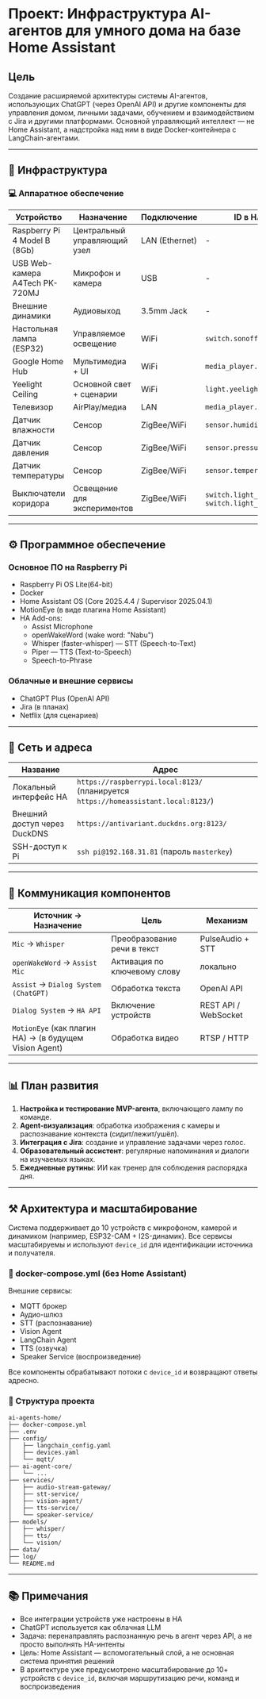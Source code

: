 # Проект: Инфраструктура AI-агентов для умного дома на базе Home Assistant

## Цель

Создание расширяемой архитектуры системы AI-агентов, использующих ChatGPT (через OpenAI API) и другие компоненты для управления домом, личными задачами, обучением и взаимодействием с Jira и другими платформами. Основной управляющий интеллект — не Home Assistant, а надстройка над ним в виде Docker-контейнера с LangChain-агентами.

---

## 🧱 Инфраструктура

### 💻 Аппаратное обеспечение

| Устройство | Назначение | Подключение | ID в HA (если есть) |
|-----------|-----------|-------------|----------------------|
| Raspberry Pi 4 Model B (8Gb) | Центральный управляющий узел | LAN (Ethernet) | - |
| USB Web-камера A4Tech PK-720MJ | Микрофон и камера | USB | - |
| Внешние динамики | Аудиовыход | 3.5mm Jack | - |
| Настольная лампа (ESP32) | Управляемое освещение | WiFi | `switch.sonoff_10002ed516` |
| Google Home Hub | Мультимедиа + UI | WiFi | `media_player.my_room_hub` |
| Yeelight Ceiling | Основной свет + сценарии | WiFi | `light.yeelight_ceiling_nightlight` |
| Телевизор | AirPlay/медиа | LAN | `media_player.airplay_myroomtv` |
| Датчик влажности | Сенсор | ZigBee/WiFi | `sensor.humidity_158d00022c656c` |
| Датчик давления | Сенсор | ZigBee/WiFi | `sensor.pressure_158d00022c656c` |
| Датчик температуры | Сенсор | ZigBee/WiFi | `sensor.temperature_158d00022c656c` |
| Выключатели коридора | Освещение для экспериментов | ZigBee/WiFi | `switch.light_hallway`, `switch.light_coridor` |

---

## ⚙️ Программное обеспечение

### Основное ПО на Raspberry Pi

- Raspberry Pi OS Lite(64-bit)
- Docker
- Home Assistant OS (Core 2025.4.4 / Supervisor 2025.04.1)
- MotionEye (в виде плагина Home Assistant)
- HA Add-ons:
  - Assist Microphone
  - openWakeWord (wake word: "Nabu")
  - Whisper (faster-whisper) — STT (Speech-to-Text)
  - Piper — TTS (Text-to-Speech)
  - Speech-to-Phrase

### Облачные и внешние сервисы

- ChatGPT Plus (OpenAI API)
- Jira (в планах)
- Netflix (для сценариев)

---

## 🔌 Сеть и адреса

| Название | Адрес |
|---------|-------|
| Локальный интерфейс HA | `https://raspberrypi.local:8123/` (планируется `https://homeassistant.local:8123/`) |
| Внешний доступ через DuckDNS | `https://antivariant.duckdns.org:8123/` |
| SSH-доступ к Pi | `ssh pi@192.168.31.81` (пароль `masterkey`) |

---

## 📡 Коммуникация компонентов

| Источник → Назначение | Цель | Механизм |
|-----------------------|------|----------|
| `Mic` → `Whisper` | Преобразование речи в текст | PulseAudio + STT |
| `openWakeWord` → `Assist Mic` | Активация по ключевому слову | локально |
| `Assist` → `Dialog System (ChatGPT)` | Обработка текста | OpenAI API |
| `Dialog System` → `HA API` | Включение устройств | REST API / WebSocket |
| `MotionEye` (как плагин HA) → (в будущем Vision Agent) | Обработка видео | RTSP / HTTP |

---

## 📊 План развития

1. **Настройка и тестирование MVP-агента**, включающего лампу по команде.
2. **Agent-визуализация**: обработка изображения с камеры и распознавание контекста (сидит/лежит/ушёл).
3. **Интеграция с Jira**: создание и управление задачами через голос.
4. **Образовательный ассистент**: регулярные напоминания и диалоги на изучаемых языках.
5. **Ежедневные рутины**: ИИ как тренер для соблюдения распорядка дня.

---

## ⚒️ Архитектура и масштабирование

Система поддерживает до 10 устройств с микрофоном, камерой и динамиком (например, ESP32-CAM + I2S-динамик). Все сервисы масштабируемы и используют `device_id` для идентификации источника и получателя.

### 🧩 docker-compose.yml (без Home Assistant)

Внешние сервисы:
- MQTT брокер
- Аудио-шлюз
- STT (распознавание)
- Vision Agent
- LangChain Agent
- TTS (озвучка)
- Speaker Service (воспроизведение)

Все компоненты обрабатывают потоки с `device_id` и возвращают ответы адресно.

### 📂 Структура проекта

```
ai-agents-home/
├── docker-compose.yml
├── .env
├── config/
│   ├── langchain_config.yaml
│   ├── devices.yaml
│   └── mqtt/
├── ai-agent-core/
│   └── ...
├── services/
│   ├── audio-stream-gateway/
│   ├── stt-service/
│   ├── vision-agent/
│   ├── tts-service/
│   └── speaker-service/
├── models/
│   ├── whisper/
│   ├── tts/
│   └── vision/
├── data/
├── log/
└── README.md
```

---

## 📚 Примечания

- Все интеграции устройств уже настроены в HA
- ChatGPT используется как облачная LLM
- Задача: перенаправлять распознанную речь в агент через API, а не просто выполнять HA-интенты
- Цель: Home Assistant — вспомогательный слой, а не основная система принятия решений
- В архитектуре уже предусмотрено масштабирование до 10+ устройств с `device_id`, включая маршрутизацию речи, команд и воспроизведения
